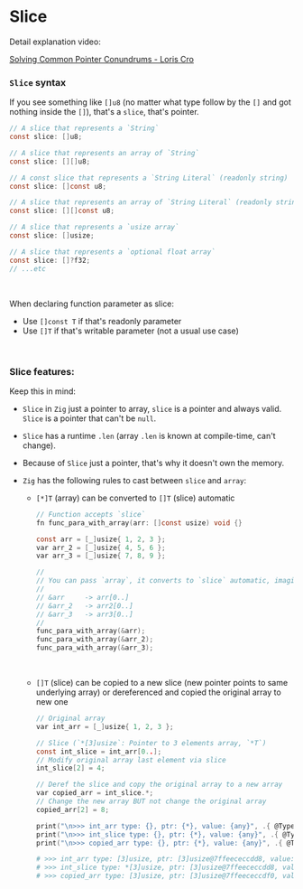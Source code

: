 # Slice

Detail explanation video:

[Solving Common Pointer Conundrums - Loris Cro](https://www.youtube.com/watch?v=VgjRyaRTH6E)

### `Slice` syntax

If you see something like `[]u8` (no matter what type follow by the `[]` and
got nothing inside the `[]`), that's a `slice`, that's pointer.

```c
// A slice that represents a `String`
const slice: []u8;

// A slice that represents an array of `String`
const slice: [][]u8;

// A const slice that represents a `String Literal` (readonly string)
const slice: []const u8;

// A slice that represents an array of `String Literal` (readonly string)
const slice: [][]const u8;

// A slice that represents a `usize array`
const slice: []usize;

// A slice that represents a `optional float array`
const slice: []?f32;
// ...etc
```

</br>

When declaring function parameter as slice:

- Use `[]const T` if that's readonly parameter
- Use `[]T` if that's writable parameter (not a usual use case)

</br>


### Slice features:

Keep this in mind:

- `Slice` in `Zig` just a pointer to array, `slice` is a pointer and always
valid. `Slice` is a pointer that can't be `null`.

- `Slice` has a runtime `.len` (array `.len` is known at compile-time, can't
change).



- Because of `Slice` just a pointer, that's why it doesn't own the memory.

- `Zig` has the following rules to cast between `slice` and `array`:

    - `[*]T` (array) can be converted to `[]T` (slice) automatic

        ```c
        // Function accepts `slice`
        fn func_para_with_array(arr: []const usize) void {}

        const arr = [_]usize{ 1, 2, 3 };
        var arr_2 = [_]usize{ 4, 5, 6 };
        var arr_3 = [_]usize{ 7, 8, 9 };

        //
        // You can pass `array`, it converts to `slice` automatic, imagine like this:
        //
        // &arr     -> arr[0..]
        // &arr_2   -> arr2[0..]
        // &arr_3   -> arr3[0..]
        //
        func_para_with_array(&arr);
        func_para_with_array(&arr_2);
        func_para_with_array(&arr_3);
        ```

        </br>

    - `[]T` (slice) can be copied to a new slice (new pointer points to same
    underlying array) or dereferenced and copied the original array to new one

        ```c
        // Original array
        var int_arr = [_]usize{ 1, 2, 3 };

        // Slice (`*[3]usize`: Pointer to 3 elements array, `*T`)
        const int_slice = int_arr[0..];
        // Modify original array last element via slice
        int_slice[2] = 4;

        // Deref the slice and copy the original array to a new array
        var copied_arr = int_slice.*;
        // Change the new array BUT not change the original array
        copied_arr[2] = 8;

        print("\n>>> int_arr type: {}, ptr: {*}, value: {any}", .{ @TypeOf(int_arr), &int_arr, int_arr });
        print("\n>>> int_slice type: {}, ptr: {*}, value: {any}", .{ @TypeOf(int_slice), int_slice, int_slice });
        print("\n>>> copied_arr type: {}, ptr: {*}, value: {any}", .{ @TypeOf(copied_arr), &copied_arr, copied_arr });
        ```
        ```bash
        # >>> int_arr type: [3]usize, ptr: [3]usize@7ffeececcdd8, value: { 1, 2, 4 }
        # >>> int_slice type: *[3]usize, ptr: [3]usize@7ffeececcdd8, value: [3]usize@7ffeececcdd8
        # >>> copied_arr type: [3]usize, ptr: [3]usize@7ffeececcdf0, value: { 1, 2, 8 }⏎
        ```

        </br>



